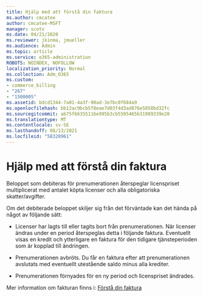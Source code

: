 ```yaml
---
title: Hjälp med att förstå din faktura
ms.author: cmcatee
author: cmcatee-MSFT
manager: scotv
ms.date: 04/21/2020
ms.reviewer: jkinma, jmueller
ms.audience: Admin
ms.topic: article
ms.service: o365-administration
ROBOTS: NOINDEX, NOFOLLOW
localization_priority: Normal
ms.collection: Adm_O365
ms.custom:
- commerce_billing
- "267"
- "1500005"
ms.assetid: bdcd1344-7a01-4a3f-90ad-3e7bc0f684a9
ms.openlocfilehash: bb12ac9bcb5f8eae7d03f4d3ad876e5858bd32fc
ms.sourcegitcommit: ab75f66355116e995b3cb5505465b31989339e28
ms.translationtype: MT
ms.contentlocale: sv-SE
ms.lasthandoff: 08/13/2021
ms.locfileid: "58320961"
---
```

# <a name="help-understanding-your-bill"></a>Hjälp med att förstå din faktura

Beloppet som debiteras för prenumerationen återspeglar licenspriset multiplicerat med antalet köpta licenser och alla obligatoriska skatter/avgifter.
  
Om det debiterade beloppet skiljer sig från det förväntade kan det hända på något av följande sätt:
  
- Licenser har lagts till eller tagits bort från prenumerationen. När licenser ändras under en period återspeglas detta i följande faktura. Eventuellt visas en kredit och ytterligare en faktura för den tidigare tjänsteperioden som är kopplad till ändringen.

- Prenumerationen avbröts. Du får en faktura efter att prenumerationen avslutats med eventuellt utestående saldo minus alla krediter.

- Prenumerationen förnyades för en ny period och licenspriset ändrades.

Mer information om fakturan finns i: [Förstå din faktura](https://docs.microsoft.com/microsoft-365/commerce/billing-and-payments/understand-your-invoice2)